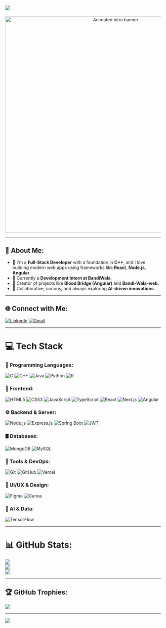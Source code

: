   # <h1 align="center">
  <img src="https://readme-typing-svg.demolab.com?font=Fira+Code&size=32&pause=1000&center=true&vCenter=true&width=800&lines=Hi+there+%F0%9F%91%8B%2C+I'm+Balaji+Jangili!;Full-Stack+Developer+%F0%9F%9A%80;Passionate+about+AI+%F0%9F%A7%A0;Let's+build+something+awesome!+%F0%9F%92%BB" />
</h1>

<p align="center" style="margin-top: 20px;">
  <img src="https://user-images.githubusercontent.com/74038190/212750672-2f3f2b50-c84f-4ed8-a60a-849ae69ff9df.gif" alt="Animated intro banner" width="700" />
</p>

---

## 💫 About Me:

- 🎯 I'm a **Full-Stack Developer** with a foundation in **C++**, and I love building modern web apps using frameworks like **React**, **Node.js**, **Angular**.  
- 💼 Currently a **Development Intern at BandiWala**.  
- 🚀 Creator of projects like **Blood Bridge (Angular)** and **Bandi-Wala-web**.  
- 🤝 Collaborative, curious, and always exploring **AI-driven innovations**.

---

## 🌐 Connect with Me:

[![LinkedIn](https://img.shields.io/badge/LinkedIn-%230077B5.svg?logo=linkedin&logoColor=white)](https://linkedin.com/in/BalajiJangili) 
[![Gmail](https://img.shields.io/badge/Email-D14836?logo=gmail&logoColor=white)](mailto:balajiashok018@gmail.com)

---

# 💻 Tech Stack

### 🧠 Programming Languages:
![C](https://img.shields.io/badge/C-%2300599C.svg?style=for-the-badge&logo=c&logoColor=white)
![C++](https://img.shields.io/badge/C++-%2300599C.svg?style=for-the-badge&logo=c%2B%2B&logoColor=white)
![Java](https://img.shields.io/badge/Java-%23ED8B00.svg?style=for-the-badge&logo=openjdk&logoColor=white)
![Python](https://img.shields.io/badge/Python-3670A0?style=for-the-badge&logo=python&logoColor=ffdd54)
![R](https://img.shields.io/badge/R-%23276DC3.svg?style=for-the-badge&logo=r&logoColor=white)

### 🎨 Frontend:
![HTML5](https://img.shields.io/badge/HTML5-%23E34F26.svg?style=for-the-badge&logo=html5&logoColor=white)
![CSS3](https://img.shields.io/badge/CSS3-%231572B6.svg?style=for-the-badge&logo=css3&logoColor=white)
![JavaScript](https://img.shields.io/badge/JavaScript-%23323330.svg?style=for-the-badge&logo=javascript&logoColor=%23F7DF1E)
![TypeScript](https://img.shields.io/badge/TypeScript-%23007ACC.svg?style=for-the-badge&logo=typescript&logoColor=white)
![React](https://img.shields.io/badge/React-%2320232a.svg?style=for-the-badge&logo=react&logoColor=%2361DAFB)
![Next.js](https://img.shields.io/badge/Next.js-000000?style=for-the-badge&logo=nextdotjs&logoColor=white)
![Angular](https://img.shields.io/badge/Angular-DD0031?style=for-the-badge&logo=angular&logoColor=white)

### ⚙️ Backend & Server:
![Node.js](https://img.shields.io/badge/Node.js-6DA55F?style=for-the-badge&logo=node.js&logoColor=white)
![Express.js](https://img.shields.io/badge/Express.js-%23404d59.svg?style=for-the-badge&logo=express&logoColor=%2361DAFB)
![Spring Boot](https://img.shields.io/badge/Spring%20Boot-%236DB33F.svg?style=for-the-badge&logo=springboot&logoColor=white)
![JWT](https://img.shields.io/badge/JWT-black?style=for-the-badge&logo=JSON%20web%20tokens)

### 🛢️ Databases:
![MongoDB](https://img.shields.io/badge/MongoDB-%234ea94b.svg?style=for-the-badge&logo=mongodb&logoColor=white)
![MySQL](https://img.shields.io/badge/MySQL-4479A1.svg?style=for-the-badge&logo=mysql&logoColor=white)

### 🧪 Tools & DevOps:
![Git](https://img.shields.io/badge/Git-%23F05033.svg?style=for-the-badge&logo=git&logoColor=white)
![GitHub](https://img.shields.io/badge/GitHub-%23121011.svg?style=for-the-badge&logo=github&logoColor=white)
![Vercel](https://img.shields.io/badge/Vercel-000000?style=for-the-badge&logo=vercel&logoColor=white)

### 🎨 UI/UX & Design:
![Figma](https://img.shields.io/badge/Figma-%23F24E1E.svg?style=for-the-badge&logo=figma&logoColor=white)
![Canva](https://img.shields.io/badge/Canva-%2300C4CC.svg?style=for-the-badge&logo=Canva&logoColor=white)

### 🧠 AI & Data:
![TensorFlow](https://img.shields.io/badge/TensorFlow-%23FF6F00.svg?style=for-the-badge&logo=TensorFlow&logoColor=white)

---

# 📊 GitHub Stats:

![](https://github-readme-stats.vercel.app/api?username=BalajiJangili&theme=dark&hide_border=false&include_all_commits=true&count_private=true)  
![](https://nirzak-streak-stats.vercel.app/?user=BalajiJangili&theme=dark&hide_border=false)  
![](https://github-readme-stats.vercel.app/api/top-langs/?username=BalajiJangili&theme=dark&hide_border=false&layout=compact)

---

## 🏆 GitHub Trophies:

![](https://github-profile-trophy.vercel.app/?username=BalajiJangili&theme=radical&no-frame=false&no-bg=false&margin-w=4)

---

[![](https://visitcount.itsvg.in/api?id=BalajiJangili&icon=0&color=0)](https://visitcount.itsvg.in)

<!-- Proudly created with GPRM ( https://gprm.itsvg.in ) -->
